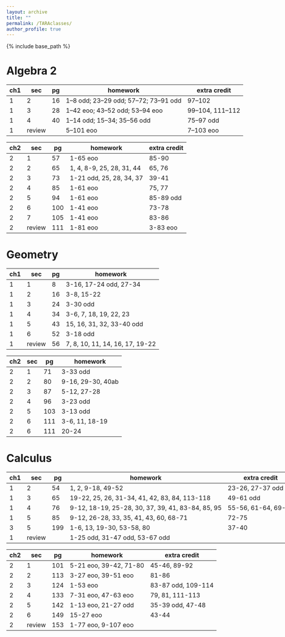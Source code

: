 ```yaml
---
layout: archive
title: ""
permalink: /TARAclasses/
author_profile: true
---
```


{% include base_path %}

# Algebra 2

<div align="center" style="width:max-content;" markdown="1">
  
| ch1 | sec    | pg | homework                             | extra credit    |
| --- | ------ | -- | ------------------------------------ | --------------- |
| 1   | 2      | 16 | 1–8 odd; 23–29 odd; 57–72; 73–91 odd | 97–102          |
| 1   | 3      | 28 | 1–42 eoo; 43–52 odd; 53–94 eoo       | 99–104, 111–112 |
| 1   | 4      | 40 | 1–14 odd; 15–34; 35–56 odd           | 75–97 odd       |
| 1   | review |    | 5–101 eoo                            | 7–103 eoo       |

</div>

<div align="center" style="width:max-content;" markdown="1">
  
| ch2 | sec    | pg  | homework                  | extra credit  |
| --  | ------ | --- | ------------------------- | ------------- |
| 2   | 1      | 57  | 1-65 eoo                  | 85-90         |
| 2   | 2      | 65  | 1, 4, 8-9, 25, 28, 31, 44 | 65, 76        |
| 2   | 3      | 73  | 1-21 odd, 25, 28, 34, 37  | 39-41         |
| 2   | 4      | 85  | 1-61 eoo                  | 75, 77        |
| 2   | 5      | 94  |  1-61 eoo                 | 85-89 odd     |
| 2   | 6      | 100 |  1-41 eoo                 | 73-78         |
| 2   | 7      | 105 |  1-41 eoo                 | 83-86         |
| 2   | review | 111 |  1-81 eoo                 | 3-83 eoo      |

</div>

# Geometry
<div align="center" style="width:max-content;" markdown="1">
  
| ch1 | sec    | pg |  homework                       |
| --  | ------ | ---| ------------------------------- |
| 1   | 1      | 8  | 3-16, 17-24 odd, 27-34          |
| 1   | 2      | 16 | 3-8, 15-22                      |
| 1   | 3      | 24 | 3-30 odd                        |
| 1   | 4      | 34 | 3-6, 7, 18, 19, 22, 23          |
| 1   | 5      | 43 | 15, 16, 31, 32, 33-40 odd       |
| 1   | 6      | 52 | 3-18 odd                        |
| 1   | review | 56 | 7, 8, 10, 11, 14, 16, 17, 19-22 |

</div>

<div align="center" style="width:max-content;" markdown="1">
  
| ch2 | sec | pg  |  homework         |
| --  | --- | --- | ----------------- |
| 2   | 1   | 71  | 3-33 odd          |
| 2   | 2   | 80  | 9-16, 29-30, 40ab |
| 2   | 3   | 87  | 5-12, 27-28       |
| 2   | 4   | 96  | 3-23 odd          |
| 2   | 5   | 103 | 3-13 odd          |
| 2   | 6   | 111 | 3-6, 11, 18-19    |
| 2   | 6   | 111 | 20-24             |

</div>




# Calculus
<div align="center" style="width:max-content;" markdown="1">
  
| ch1 | sec    | pg  | homework                                          | extra credit        |
|---- |--------|-----|-------------------------------------------------- |---------------------|
| 1   | 2      | 54  | 1, 2, 9-18, 49-52                                 | 23-26, 27-37 odd    |
| 1   | 3      | 65  | 19-22, 25, 26, 31-34, 41, 42, 83, 84, 113-118     | 49-61 odd           |
| 1   | 4      | 76  | 9-12, 18-19, 25-28, 30, 37, 39, 41, 83-84, 85, 95 | 55-56, 61-64, 69-72 |
| 1   | 5      | 85  | 9-12, 26-28, 33, 35, 41, 43, 60, 68-71            | 72-75               |
| 3   | 5      | 199 | 1-6, 13, 19-30, 53-58, 80                         | 37-40               |
| 1   | review |     | 1-25 odd, 31-47 odd, 53-67 odd                    |                     |

</div>
  
<div align="center" style="width:max-content;" markdown="1">
  
| ch2 | sec    | pg  | homework               | extra credit            |
|---- |--------|-----|------------------------|-------------------------|
| 2   | 1      | 101 | 5-21 eoo, 39-42, 71-80 | 45-46, 89-92            |
| 2   | 2      | 113 | 3-27 eoo, 39-51 eoo    | 81-86                   |
| 2   | 3      | 124 | 1-53 eoo               | 83-87 odd, 109-114      |
| 2   | 4      | 133 | 7-31 eoo, 47-63 eoo    | 79, 81, 111-113         |
| 2   | 5      | 142 | 1-13 eoo, 21-27 odd    | 35-39 odd, 47-48        |
| 2   | 6      | 149 | 15-27 eoo              | 43-44                   |
| 2   | review | 153 | 1-77 eoo, 9-107 eoo    |                         |

</div>
